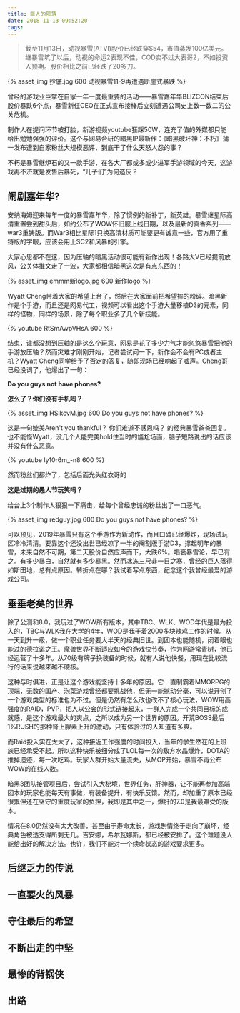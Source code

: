 ```yaml
---
title: 巨人的陨落
date: 2018-11-13 09:52:20
tags:
---
```


> 截至11月13日，动视暴雪(ATVI)股价已经跌穿$54，市值蒸发100亿美元。继暴雪坑了以后，动视的命运2表现不佳，COD卖不过大表哥2，不如投资人预期。股价相比之前已经跌了20多刀。

{% asset_img 抄底.jpg 600 动视暴雪11-9再遭遇断崖式暴跌 %}

曾经的游戏业巨擘在自家一年一度最重要的活动——暴雪嘉年华BLIZCON结束后股价暴跌6个点，暴雪新任CEO在正式宣布接棒后立刻遭遇公司史上数一数二的公关危机。

制作人在提问环节被打脸，新游视频youtube狂踩50W，连充了值的外媒都只能给出勉勉强强的评价。这个与网易合研的暗黑IP最新作：《暗黑破坏神：不朽》蒲一发布遭到自家粉丝大规模恶评，到底干了什么天怒人怨的事？

不朽是暴雪继炉石的又一款手游，在各大厂都或多或少进军手游领域的今天，这游戏再不济就是发售后暴死，“儿子们”为何造反？

## 闹剧嘉年华?

安纳海姆迎来每年一度的暴雪嘉年华，除了惯例的新补丁，新英雄。暴雪继星际高清重置尝到甜头后，如约公布了WOW怀旧服上线日期，以及最新的真香系列——war3重铸版。而War3相比星际1只换高清材质可能要更有诚意一些，官方用了重铸版的字眼，应该会用上SC2和风暴的引擎。

大家心思都不在这，因为压轴的暗黑活动很可能有新作出现！各路大V已经提前放风，公关体推文走了一波，大家都相信暗黑这次是有点东西的！

{% asset_img emmm新logo.jpg 600 新作logo %}

Wyatt Cheng带着大家的希望上台了，然后在大家面前把希望摔的粉碎。暗黑新作是个手游，而且还是网易代工，视频可以看出这个手游大量移植D3的元素，同样的怪物，同样的场景，除了每个职业多了几个新技能。

{% youtube RtSmAwpVHsA 600 %}

结束，谁都没想到压轴的是这么个玩意，网易是花了多少力气才能忽悠暴雪把他的手游放压轴？然而灾难才刚刚开始，记者尝试问一下，新作会不会有PC或者主机？Wyatt Cheng同学给予了否定的答复，随即现场已经响起了嘘声。Cheng哥已经没词了，他爆出了一句：

**Do you guys not have phones?**

**怎么了？你们没有手机吗？**

{% asset_img HSlkcvM.jpg 600 Do you guys not have phones? %}

这是一句媲美Aren't you thankful？ 你们难道不感恩吗？ 的经典暴雪爸爸回复。也不能怪Wyatt，没几个人能完美hold住当时的尴尬场面，脑子短路说出的话应该并没有什么恶意。

{% youtube ly10r6m_-n8 600 %}

然而粉丝们都炸了，包括后面光头红衣哥的 

**这是过期的愚人节玩笑吗？** 

给台上3个制作人狠狠一下痛击，给每个曾经忠诚的粉丝出了一口恶气。

{% asset_img redguy.jpg 600 Do you guys not have phones? %}

可以预见，2019年暴雪只有这个手游作为新动作，而且口碑已经爆炸，现场试玩区冷冷清清。要靠这个还没出世已经凉了一半的阉割版手游D3，撑起明年的暴雪，未来自然不可期，第二天股价自然应声而下，大跌6%。唱衰暴雪论，早已有之。有多少暴白，自然就有多少暴黑。然而冰冻三尺非一日之寒，曾经的巨人落得如斯田地，总有点原因。转折点在哪？我试着写点东西，纪念这个我曾经最爱的游戏公司。

## 垂垂老矣的世界

除了公测和8.0，我玩过了WOW所有版本，其中TBC、WLK、WOD年代是最为投入的，TBC与WLK我在大学的4年，WOD是我干着2000多块辣鸡工作的时候。从一天到升一级，做一个职业任务要大半天的经典旧世。到团本也能随机，闭着眼也能过的德拉诺之王。魔兽世界不断适应如今的游戏快节奏，作为网游常青树，他已经运营了十多年。从70级有牌子换装备的时候，就有人说他快餐，用现在比较流行的话来说越来越不硬核。

这种与时俱进，正是让这个游戏能坚持十多年的原因。它一直制霸着MMORPG的顶端，无数的国产、泡菜游戏曾经都要挑战他，但无一能撼动分毫，可以说开创了一个游戏类型的标准也为不过。但是仍然有怎么改也改不了核心玩法，WOW用高强度的RAID，PVP，把人以公会的形式链接起来，一群人完成一个共同目标的成就感，是这个游戏最大的爽点，之所以成为另一个世界的原因。开荒BOSS最后1%RUSH的那种肾上腺素上升的激动，只有体验过的人知道有多爽。

而Raid投入实在太大了，这种接近工作强度的时间投入，当年的学生然在的上班族已经承受不起。所以这种快乐被细分成了LOL每一次的敌方水晶爆炸，DOTA的推掉遗迹，每一次吃鸡。玩家人群开始大量流失，从MOP开始，暴雪不再公布WOW的在线人数。

暗黑3团队接管项目后，尝试引入大秘境，世界任务，肝神器，让不能再参加高端团本的玩家也能每天有事做，有装备提升，有快乐反馈。然而，却加重了原本已经很累但还在坚守的重度玩家的负担，我即是其中之一，爆肝的7.0是我最难受的版本。

情况在8.0仍然没有太大改善，甚至由于寿命太长，游戏剧情终于走向了崩坏，经典角色被透支得所剩无几。吉安娜，希尔瓦娜斯，都已经被安排了。这个难题没人能给出好的解决方法。也许，我们不能对一个续命状态的游戏要求更多。

## 后继乏力的传说

## 一直要火的风暴

## 守住最后的希望

## 不断出走的中坚

## 最惨的背锅侠

## 出路